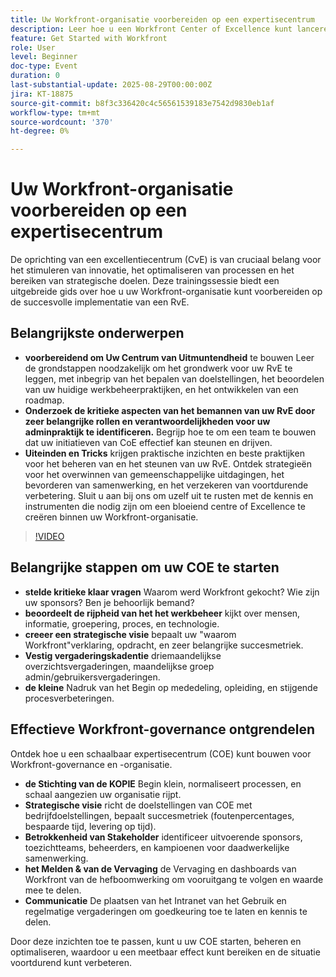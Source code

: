 ```yaml
---
title: Uw Workfront-organisatie voorbereiden op een expertisecentrum
description: Leer hoe u een Workfront Center of Excellence kunt lanceren en schalen met beheerstrategieën, sponsoring door managers en best practices voor acceptatie.
feature: Get Started with Workfront
role: User
level: Beginner
doc-type: Event
duration: 0
last-substantial-update: 2025-08-29T00:00:00Z
jira: KT-18875
source-git-commit: b8f3c336420c4c56561539183e7542d9830eb1af
workflow-type: tm+mt
source-wordcount: '370'
ht-degree: 0%

---
```



# Uw Workfront-organisatie voorbereiden op een expertisecentrum

De oprichting van een excellentiecentrum (CvE) is van cruciaal belang voor het stimuleren van innovatie, het optimaliseren van processen en het bereiken van strategische doelen. Deze trainingssessie biedt een uitgebreide gids over hoe u uw Workfront-organisatie kunt voorbereiden op de succesvolle implementatie van een RvE.

## Belangrijkste onderwerpen

* **voorbereidend om Uw Centrum van Uitmuntendheid** te bouwen Leer de grondstappen noodzakelijk om het grondwerk voor uw RvE te leggen, met inbegrip van het bepalen van doelstellingen, het beoordelen van uw huidige werkbeheerpraktijken, en het ontwikkelen van een roadmap.
* **Onderzoek de kritieke aspecten van het bemannen van uw RvE door zeer belangrijke rollen en verantwoordelijkheden voor uw adminpraktijk te identificeren.** Begrijp hoe te om een team te bouwen dat uw initiatieven van CoE effectief kan steunen en drijven.
* **Uiteinden en Tricks** krijgen praktische inzichten en beste praktijken voor het beheren van en het steunen van uw RvE. Ontdek strategieën voor het overwinnen van gemeenschappelijke uitdagingen, het bevorderen van samenwerking, en het verzekeren van voortdurende verbetering. Sluit u aan bij ons om uzelf uit te rusten met de kennis en instrumenten die nodig zijn om een bloeiend centre of Excellence te creëren binnen uw Workfront-organisatie.

>[!VIDEO](https://video.tv.adobe.com/v/3471495/?learn=on&enablevpops)

## Belangrijke stappen om uw COE te starten

* **stelde kritieke klaar vragen** Waarom werd Workfront gekocht? Wie zijn uw sponsors? Ben je behoorlijk bemand?
* **beoordeelt de rijpheid van het het werkbeheer** kijkt over mensen, informatie, groepering, proces, en technologie.
* **creeer een strategische visie** bepaalt uw &quot;waarom Workfront&quot;verklaring, opdracht, en zeer belangrijke succesmetriek.
* **Vestig vergaderingskadentie** driemaandelijkse overzichtsvergaderingen, maandelijkse groep admin/gebruikersvergaderingen.
* **de kleine** Nadruk van het Begin op mededeling, opleiding, en stijgende procesverbeteringen.

## Effectieve Workfront-governance ontgrendelen

Ontdek hoe u een schaalbaar expertisecentrum (COE) kunt bouwen voor Workfront-governance en -organisatie.

* **de Stichting van de KOPIE** Begin klein, normaliseert processen, en schaal aangezien uw organisatie rijpt.
* **Strategische visie** richt de doelstellingen van COE met bedrijfdoelstellingen, bepaalt succesmetriek (foutenpercentages, bespaarde tijd, levering op tijd).
* **Betrokkenheid van Stakeholder** identificeer uitvoerende sponsors, toezichtteams, beheerders, en kampioenen voor daadwerkelijke samenwerking.
* **het Melden &amp; van de Vervaging** de Vervaging en dashboards van Workfront van de hefboomwerking om vooruitgang te volgen en waarde mee te delen.
* **Communicatie** De plaatsen van het Intranet van het Gebruik en regelmatige vergaderingen om goedkeuring toe te laten en kennis te delen.

Door deze inzichten toe te passen, kunt u uw COE starten, beheren en optimaliseren, waardoor u een meetbaar effect kunt bereiken en de situatie voortdurend kunt verbeteren.